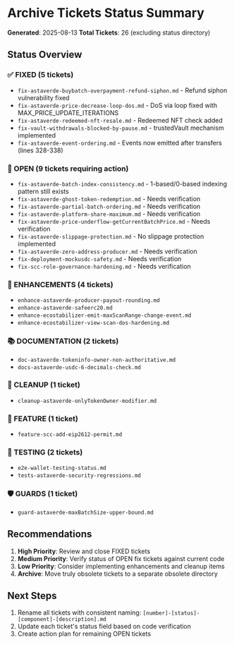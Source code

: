 # Archive Tickets Status Summary

**Generated**: 2025-08-13
**Total Tickets**: 26 (excluding status directory)

## Status Overview

### ✅ FIXED (5 tickets)
- `fix-astaverde-buybatch-overpayment-refund-siphon.md` - Refund siphon vulnerability fixed
- `fix-astaverde-price-decrease-loop-dos.md` - DoS via loop fixed with MAX_PRICE_UPDATE_ITERATIONS
- `fix-astaverde-redeemed-nft-resale.md` - Redeemed NFT check added
- `fix-vault-withdrawals-blocked-by-pause.md` - trustedVault mechanism implemented
- `fix-astaverde-event-ordering.md` - Events now emitted after transfers (lines 328-338)

### 📝 OPEN (9 tickets requiring action)
- `fix-astaverde-batch-index-consistency.md` - 1-based/0-based indexing pattern still exists
- `fix-astaverde-ghost-token-redemption.md` - Needs verification
- `fix-astaverde-partial-batch-ordering.md` - Needs verification
- `fix-astaverde-platform-share-maximum.md` - Needs verification
- `fix-astaverde-price-underflow-getCurrentBatchPrice.md` - Needs verification
- `fix-astaverde-slippage-protection.md` - No slippage protection implemented
- `fix-astaverde-zero-address-producer.md` - Needs verification
- `fix-deployment-mockusdc-safety.md` - Needs verification
- `fix-scc-role-governance-hardening.md` - Needs verification

### 🔧 ENHANCEMENTS (4 tickets)
- `enhance-astaverde-producer-payout-rounding.md`
- `enhance-astaverde-safeerc20.md`
- `enhance-ecostabilizer-emit-maxScanRange-change-event.md`
- `enhance-ecostabilizer-view-scan-dos-hardening.md`

### 📚 DOCUMENTATION (2 tickets)
- `doc-astaverde-tokeninfo-owner-non-authoritative.md`
- `docs-astaverde-usdc-6-decimals-check.md`

### 🧹 CLEANUP (1 ticket)
- `cleanup-astaverde-onlyTokenOwner-modifier.md`

### 🎯 FEATURE (1 ticket)
- `feature-scc-add-eip2612-permit.md`

### 🧪 TESTING (2 tickets)
- `e2e-wallet-testing-status.md`
- `tests-astaverde-security-regressions.md`

### 🛡️ GUARDS (1 ticket)
- `guard-astaverde-maxBatchSize-upper-bound.md`

## Recommendations

1. **High Priority**: Review and close FIXED tickets
2. **Medium Priority**: Verify status of OPEN fix tickets against current code
3. **Low Priority**: Consider implementing enhancements and cleanup items
4. **Archive**: Move truly obsolete tickets to a separate obsolete directory

## Next Steps

1. Rename all tickets with consistent naming: `[number]-[status]-[component]-[description].md`
2. Update each ticket's status field based on code verification
3. Create action plan for remaining OPEN tickets